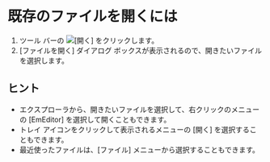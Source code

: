 # 既存のファイルを開くには

1. ツール バーの ![[開く]](../../images/fileopen..png)
をクリックします。
2. \[ファイルを開く\] ダイアログ ボックスが表示されるので、開きたいファイルを選択します。

## ヒント

- エクスプローラから、開きたいファイルを選択して、右クリックのメニューの \[EmEditor\] を選択して開くこともできます。
- トレイ アイコンをクリックして表示されるメニューの \[開く\] を選択することもできます。
- 最近使ったファイルは、\[ファイル\] メニューから選択することもできます。
